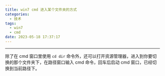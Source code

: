 ```yaml
---
title: win7 cmd 进入某个文件夹的方式
categories:
  - 技术
tags:
  - win7
  - cmd
date: 2023-05-18 17:37:17
---
```


---
除了在 cmd 窗口里使用 `cd dir` 命令外，还可以打开资源管理器，进入到你要切换的那个文件夹下，在路径窗口输入 cmd 命令，回车后启动 cmd 窗口，已经切换到当前路径下。
